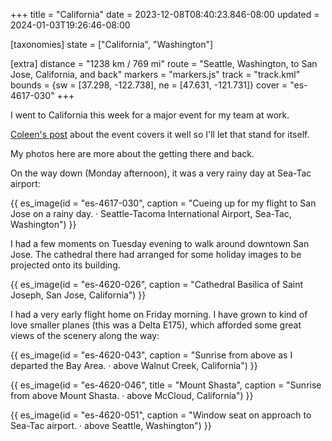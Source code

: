 +++
title = "California"
date = 2023-12-08T08:40:23.846-08:00
updated = 2024-01-03T19:26:46-08:00

[taxonomies]
state = ["California", "Washington"]

[extra]
distance = "1238 km / 769 mi"
route = "Seattle, Washington, to San Jose, California, and back"
markers = "markers.js"
track = "track.kml"
bounds = {sw = [37.298, -122.738], ne = [47.631, -121.731]}
cover = "es-4617-030"
+++

I went to California this week for a major event for my team at work. 

<!-- more -->

[Coleen's post](https://contentauthenticity.org/blog/cai-symposium-2023) about the event covers it well so I'll let that stand for itself.

My photos here are more about the getting there and back.

On the way down (Monday afternoon), it was a very rainy day at Sea-Tac airport:

{{ es_image(id = "es-4617-030", caption = "Cueing up for my flight to San Jose on a rainy day. · Seattle-Tacoma International Airport, Sea-Tac, Washington") }}

I had a few moments on Tuesday evening to walk around downtown San Jose. The cathedral there had arranged for some holiday images to be projected onto its building.

{{ es_image(id = "es-4620-026", caption = "Cathedral Basilica of Saint Joseph, San Jose, California") }}

I had a very early flight home on Friday morning. I have grown to kind of love smaller planes (this was a Delta E175), which afforded some great views of the scenery along the way:

{{ es_image(id = "es-4620-043", caption = "Sunrise from above as I departed the Bay Area. · above Walnut Creek, California") }}

{{ es_image(id = "es-4620-046", title = "Mount Shasta", caption = "Sunrise from above Mount Shasta. · above McCloud, California") }}

{{ es_image(id = "es-4620-051", caption = "Window seat on approach to Sea-Tac airport. · above Seattle, Washington") }}
